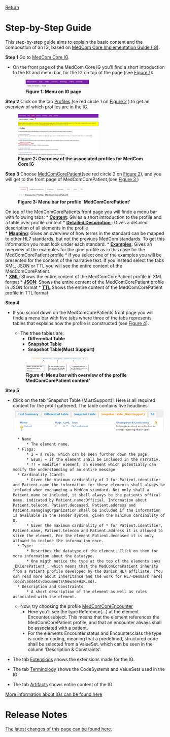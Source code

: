 [Return](NewToFHIR.md)

# Step-by-Step Guide
This step-by-step guide aims to explain the basic content and the composition of an IG, based on <a href="https://build.fhir.org/ig/hl7dk/dk-medcom-core/" target="_blank">MedCom Core Implementation Guide (IG)</a>. 

**Step 1**
 Go to <a href="https://build.fhir.org/ig/hl7dk/dk-medcom-core/" target="_blank">MedCom Core IG</a>.
* On the front page of the MedCom Core IG you'll find a short introduction to the IG and menu bar, for the IG on top of the page (see <a href="#Fig1"> Figure 1</a>):
    <figure>
    <img src="../images/IG-content.png" alt="shows the content of an IG"  style="width:50%" id="Fig1">
    <figcaption text-align="center"><b>Figure 1: Menu on IG page </b></figcaption>
    </figure>

**Step 2**
Click on the tab <a href="https://build.fhir.org/ig/hl7dk/dk-medcom-core/profiles.html" target="_blank">Profiles</a> (se red circle 1 on <a href="Fig2">Figure 2</a> ) to get an overview of which profiles are in the IG.
    <figure>
    <img src="../images/ProfileOverview.png" alt="Overview of the associated profiles for this IG" style="width:60%" id="Fig2"> <figcaption text-align="center"><b>Figure 2: Overview of the associated profiles for MedCom Core IG </b></figcaption>
    </figure> 

**Step 3**
  Choose <a href="https://build.fhir.org/ig/hl7dk/dk-medcom-core/StructureDefinition-medcom-core-patient.html" target="_blank">MedComCorePatient</a>(see red circle 2 on <a href="Fig2">Figure 2</a>), and you will get to the front page of MedComCorePatient,(see <a href="Fig3">Figure 3 </a>)
    <figure>
    <img src="../images/ProfileContent.png" alt="Content of the menu bar for the profile"  style="width:50%" id="Fig3">
    <figcaption text-align="center"><b>Figure 3: Menu bar for profile 'MedComCorePatient' </b></figcaption>
    </figure>

On top of the MedComCorePatients front page you will finde a menu bar with folowing tabs: 
    * <a href="https://build.fhir.org/ig/medcomdk/dk-medcom-core/StructureDefinition-medcom-core-patient.html" target="_blank"> <b>Content</b></a>:  Givies a short introduction to the profile and a table over profile content 
    * <a href="https://build.fhir.org/ig/hl7dk/dk-medcom-core/StructureDefinition-medcom-core-patient-definitions.html" target="_blank"> <b>Detailed Description </b></a>: Gives a detailed description of all elements in the profile  
    * <a href="https://build.fhir.org/ig/hl7dk/dk-medcom-core/StructureDefinition-medcom-core-patient-mappings.html" target="_blank"><b>Mapping</b></a>: Gives an overview of how terms in the standard can be mapped to other HL7 standards, but not the previuos MedCom standards. To get this information you must look under each standard.
    * <a href="https://build.fhir.org/ig/hl7dk/dk-medcom-core/StructureDefinition-medcom-core-patient-examples.html" target="_blank"><b>Examples</b></a>: Gives an overview of the examples for the gine profile as in this case for the MedComCorePatient profile 
        *  If you select one of the examples you will be presented for the content of the narrative text. If you instead select the tabs XML, JSON or TTL you will see the entire content of the MedComCorePatient.  
    * <a href="https://build.fhir.org/ig/hl7dk/dk-medcom-core/StructureDefinition-medcom-core-patient.profile.xml.html" target="_blank"><b>XML</b></a>: Shows the entire content of the MedComCorePatient profile in XML format
    * <a href="https://build.fhir.org/ig/hl7dk/dk-medcom-core/StructureDefinition-medcom-core-patient-examples.html" target="_blank"><b>JSON</b></a>: Shows the entire content of the MedComCorePatient profile in JSON format
    * <a href="https://build.fhir.org/ig/hl7dk/dk-medcom-core/StructureDefinition-medcom-core-patient.profile.json.html" target="_blank"><b>TTL</b></a> Shows the entire content of the MedComCorePatient profile in TTL format         

**Step 4**
* If you scrool down on the MedComCorePatients front page you will finde a menu bar with five tabs where three of the tabs represents tables that explains how the profile is constructed (see <a href="#Fig4"> Figure 4</a>).  
    * The trhee tables are: 
        * **Differential Table**
        * **Snapshot Table**
        * **Snapshot Table(Must Support)**

    <figure>
    <img src="../images/TableOverview.png" alt="Table overview of the profile MedComCorePatient"  style="width:50%" id="Fig4">
    <figcaption text-align="center"><b>Figure 4: Menu bar with overview of the profile MedComCorePatient content' </b></figcaption>
    </figure>
**Step 5**
* Click on the tab 'Snapshot Table (MustSupport)'. Here is all required content for the profil gathered. The table contains five headlines
        ![Table Content](../images/TableContent.png)

        * Name
            * The element name.
        * Flags: 
            * I = a rule, which can be seen further down the page.
            * &sum; = if the element shall be included in the narrativ. 
            * ?! = modifier element, an element which potentially can modify the understanding of an entire message
        * Cardinality (Card):
            * Given the minimum cardinality of 1 for Patient.identifier and Patient.name the information for these elements shall always be included when exchanging a MedCom standard. Not only shall a Patient.name be included, it shall always be the patients offical name, indicated by Patient.name:Official. Information about Patient.telecom, Patient.deceased, Patient.address and Patient.managingOrganization shall be included if the information is available in the sender system, given the minimum cardinality of 0. 
            * Given the maximum cardinality of * for Patient.identifier, Patient.name, Patient.telecom and Patient.address it is allowed to slice the element. For the element Patient.deceased it is only allowed to include the information once. 
        * Type: 
            * Describes the datatype of the element. Click on them for more information about the datatype. 
            * One migth notice the type at the top of the elements says _DKCorePatient_, which means that the MedComCorePatient inherits from a Patient profile developed by the Danish HL7 affiliate. [You can read more about inheritance and the work for HL7-Denmark here](docs\assets\documents\NewToFHIR.md).
        * Description and Constraints
            * A short description of the element as well as rules associated with the element.
      
    * Now, try choosing the profile <a href="https://build.fhir.org/ig/hl7dk/dk-medcom-core/StructureDefinition-medcom-core-encounter.html" target="_blank">MedComCoreEncounter</a>
        * Here you'll see the type Reference(...) at the element Encounter.subject. This means that the element references the MedComCorePatient profile, and that an encounter always shall be associated with a patient. 
        * For the elements Encounter.status and Encounter.class the type is code or coding, meaning that a predefined, structured code shall be selected from a ValueSet. which can be seen in the column 'Description & Constraints'.  
* The tab <a href="https://build.fhir.org/ig/hl7dk/dk-medcom-core/extensions.html" target="_blank">Extensions</a> shows the extensions made for the IG. 
* The tab <a href="https://build.fhir.org/ig/hl7dk/dk-medcom-core/terminology.html" target="_blank">Terminology</a> shows the CodeSystems and ValueSets used in the IG.
* The tab <a href="https://build.fhir.org/ig/hl7dk/dk-medcom-core/artifacts.html" target="_blank">Artifacts</a> shows entire content of the IG.

[More information about IGs can be found here](https://medcomdk.github.io/MedComLandingPage/assets/documents/NewToFHIR.html#hl7-fhir-documentation)

# Release Notes

[The latest changes of this page can be found here.](ReleaseNotesFHIRImplementationGuide.md)